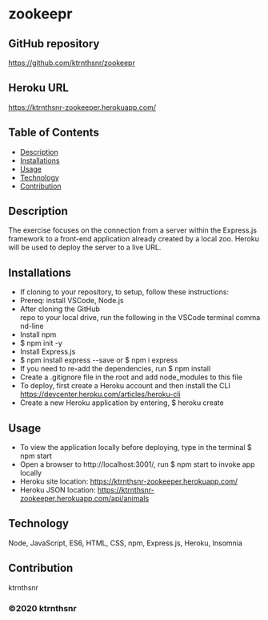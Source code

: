﻿# zookeepr

## GitHub repository
https://github.com/ktrnthsnr/zookeepr

## Heroku URL
https://ktrnthsnr-zookeeper.herokuapp.com/

## Table of Contents
* [Description](#description)
* [Installations](#installations)
* [Usage](#usage)
* [Technology](#technology)
* [Contribution](#contribution)

## Description
The exercise focuses on the connection from a server within the Express.js framework to a front-end application already created by a local zoo. Heroku will be used to deploy the server to a live URL.

## Installations
- If cloning to your repository, to setup, follow these instructions:
- Prereq: install VSCode, Node.js
- After cloning the GitHub repo to your local drive, run the following in the VSCode terminal command-line
- Install npm
- $ npm init -y
- Install Express.js
- $ npm install express --save or $ npm i express
- If you need to re-add the dependencies, run $ npm install
- Create a .gitignore file in the root and add node_modules to this file
- To deploy, first create a Heroku account and then install the CLI https://devcenter.heroku.com/articles/heroku-cli
- Create a new Heroku application by entering, $ heroku create

## Usage
- To view the application locally before deploying, type in the terminal $ npm start
- Open a browser to http://localhost:3001/, run $ npm start to invoke app locally
- Heroku site location: https://ktrnthsnr-zookeeper.herokuapp.com/
- Heroku JSON location: https://ktrnthsnr-zookeeper.herokuapp.com/api/animals

## Technology
Node, JavaScript, ES6, HTML, CSS, npm, Express.js, Heroku, Insomnia

## Contribution
ktrnthsnr

### ©️2020 ktrnthsnr
